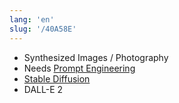 ```yaml
---
lang: 'en'
slug: '/40A58E'
---
```


- Synthesized Images / Photography
- Needs [Prompt Engineering](./../.././docs/pages/Prompt%20Engineering.md)
- [Stable Diffusion](./../.././docs/pages/Stable%20Diffusion.md)
- DALL-E 2

<head>
  <html lang="en-US"/>
</head>
